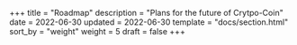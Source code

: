 +++
title = "Roadmap"
description = "Plans for the future of Crytpo-Coin"
date = 2022-06-30
updated = 2022-06-30
template = "docs/section.html"
sort_by = "weight"
weight = 5
draft = false
+++